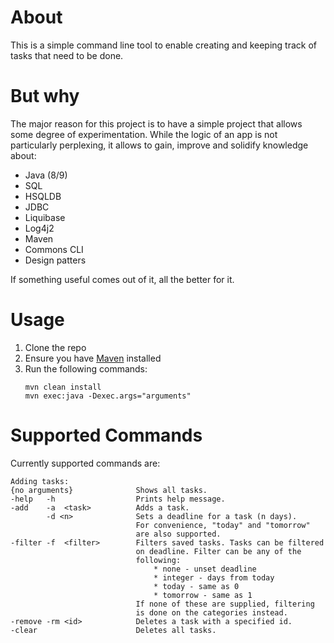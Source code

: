 # About
This is a simple command line tool to enable creating and keeping track of tasks that need to be done.

# But why
The major reason for this project is to have a simple project that allows some degree of experimentation. 
While the logic of an app is not particularly perplexing, it allows to gain, improve and solidify knowledge 
about:
* Java (8/9)
* SQL
* HSQLDB
* JDBC
* Liquibase
* Log4j2
* Maven
* Commons CLI
* Design patters

If something useful comes out of it, all the better for it.

# Usage
1. Clone the repo
2. Ensure you have [Maven](https://maven.apache.org/install.html) installed
3. Run the following commands:
    ~~~
    mvn clean install
    mvn exec:java -Dexec.args="arguments"
    ~~~

# Supported Commands
Currently supported commands are:
~~~
Adding tasks:
{no arguments}              Shows all tasks.
-help   -h                  Prints help message.
-add    -a  <task>          Adds a task.
        -d <n>              Sets a deadline for a task (n days). 
                            For convenience, "today" and "tomorrow"
                            are also supported.
-filter -f  <filter>        Filters saved tasks. Tasks can be filtered 
                            on deadline. Filter can be any of the 
                            following: 
                                * none - unset deadline
                                * integer - days from today
                                * today - same as 0
                                * tomorrow - same as 1
                            If none of these are supplied, filtering
                            is done on the categories instead.
-remove -rm <id>            Deletes a task with a specified id.
-clear                      Deletes all tasks.
~~~
